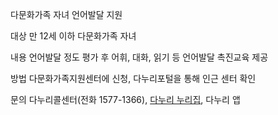 다문화가족 자녀 언어발달 지원

대상
만 12세 이하 다문화가족 자녀

내용
언어발달 정도 평가 후 어휘, 대화, 읽기 등 언어발달 촉진교육 제공

방법
다문화가족지원센터에 신청, 다누리포털을 통해 인근 센터 확인

문의
다누리콜센터(전화 1577-1366), [다누리 누리집](http://www.liveinkorea.kr), 다누리 앱